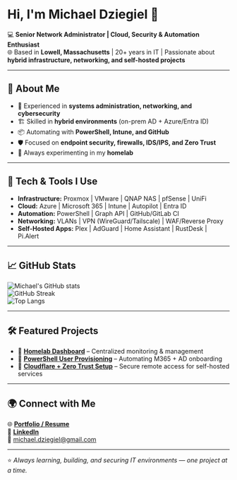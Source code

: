 # Hi, I'm Michael Dziegiel 👋  

💻 **Senior Network Administrator | Cloud, Security & Automation Enthusiast**  
🌐 Based in **Lowell, Massachusetts** | 20+ years in IT | Passionate about **hybrid infrastructure, networking, and self-hosted projects**  

---

## 🚀 About Me
- 🔧 Experienced in **systems administration, networking, and cybersecurity**  
- 🏗️ Skilled in **hybrid environments** (on-prem AD + Azure/Entra ID)  
- 📦 Automating with **PowerShell, Intune, and GitHub**  
- 🛡️ Focused on **endpoint security, firewalls, IDS/IPS, and Zero Trust**  
- 🧪 Always experimenting in my **homelab**  

---

## 🔧 Tech & Tools I Use
- **Infrastructure:** Proxmox | VMware | QNAP NAS | pfSense | UniFi  
- **Cloud:** Azure | Microsoft 365 | Intune | Autopilot | Entra ID  
- **Automation:** PowerShell | Graph API | GitHub/GitLab CI  
- **Networking:** VLANs | VPN (WireGuard/Tailscale) | WAF/Reverse Proxy  
- **Self-Hosted Apps:** Plex | AdGuard | Home Assistant | RustDesk | Pi.Alert  

---

## 📈 GitHub Stats
![Michael's GitHub stats](https://github-readme-stats.vercel.app/api?username=mrdtech&show_icons=true&theme=tokyonight)  
![GitHub Streak](https://streak-stats.demolab.com?user=mrdtech&theme=tokyonight)  
![Top Langs](https://github-readme-stats.vercel.app/api/top-langs/?username=mrdtech&layout=compact&theme=tokyonight)  

---

## 🛠️ Featured Projects
- 🔹 [**Homelab Dashboard**](https://github.com/mrdtech) – Centralized monitoring & management  
- 🔹 [**PowerShell User Provisioning**](https://github.com/mrdtech) – Automating M365 + AD onboarding  
- 🔹 [**Cloudflare + Zero Trust Setup**](https://github.com/mrdtech) – Secure remote access for self-hosted services  

---

## 🌍 Connect with Me
🌐 [**Portfolio / Resume**](https://mrdtech.me)  
💼 [**LinkedIn**](https://www.linkedin.com/in/michaeldziegiel)  
📧 michael.dziegiel@gmail.com  

---

⭐ *Always learning, building, and securing IT environments — one project at a time.*
